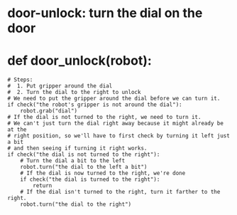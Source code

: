 # door-unlock: turn the dial on the door
# def door_unlock(robot):
    # Steps:
    #  1. Put gripper around the dial
    #  2. Turn the dial to the right to unlock
    # We need to put the gripper around the dial before we can turn it.
    if check("the robot's gripper is not around the dial"):
        robot.grab("dial")
    # If the dial is not turned to the right, we need to turn it.
    # We can't just turn the dial right away because it might already be at the
    # right position, so we'll have to first check by turning it left just a bit
    # and then seeing if turning it right works.
    if check("the dial is not turned to the right"):
        # Turn the dial a bit to the left
        robot.turn("the dial to the left a bit")
        # If the dial is now turned to the right, we're done
        if check("the dial is turned to the right"):
            return
        # If the dial isn't turned to the right, turn it farther to the right.
        robot.turn("the dial to the right")
